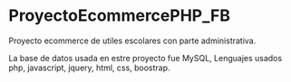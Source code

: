 # ProyectoEcommercePHP_FB

Proyecto ecommerce de utiles escolares con parte administrativa.

La base de datos usada en estre proyecto fue MySQL,
Lenguajes usados php, javascript, jquery, html, css, boostrap.
